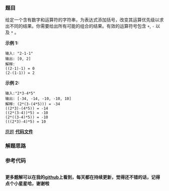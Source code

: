 ### 题目
给定一个含有数字和运算符的字符串，为表达式添加括号，改变其运算优先级以求出不同的结果。你需要给出所有可能的组合的结果。有效的运算符号包含 `+`, `-`
以及 `*` 。

**示例  1:**

    
    
    输入: "2-1-1"
    输出: [0, 2]
    解释:
    ((2-1)-1) = 0 
    (2-(1-1)) = 2

**示例  2:**

    
    
    输入:"2*3-4*5"
    输出: [-34, -14, -10, -10, 10]
    解释: (2*(3-(4*5))) = -34 
    ((2*3)-(4*5)) = -14 
    ((2*(3-4))*5) = -10 
    (2*((3-4)*5)) = -10 
    (((2*3)-4)*5) = 10

[原题](https://leetcode-cn.com/problems/different-ways-to-add-parentheses/)    **[代码文件]()**


### 解题思路




### 参考代码

```go


```




**更多题解可以在我的[github](https://github.com/LZH139/leetcode_Go)上看到，每天都在持续更新，觉得还不错的话，记得点个小星星哈，谢谢啦**
